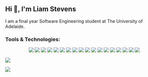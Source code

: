 <h2 align="left">Hi 👋, I'm Liam Stevens</h2>
<p align="left">
  I am a final year Software Engineering student at The University of Adelaide.
</p>

<h3 align="left">Tools & Technologies:</h3>
<p align="center">
  <img src="https://img.shields.io/badge/C++-00599C?style=for-the-badge&logo=c%2B%2B&logoColor=white">
  <img src="https://img.shields.io/badge/C-276DC2?style=for-the-badge&logo=c&logoColor=white">
  <img src="https://img.shields.io/badge/Python-14354C?style=for-the-badge&logo=python&logoColor=white">
  <img src="https://img.shields.io/badge/Ruby-CC342D?style=for-the-badge&logo=ruby&logoColor=white">
  <img src="https://img.shields.io/badge/Ruby on Rails-CC0000?style=for-the-badge&logo=ruby+on+rails&logoColor=white">
  <img src="https://img.shields.io/badge/Cucumber-23A93C?style=for-the-badge&logo=cucumber&logoColor=white">
  <img src="https://img.shields.io/badge/Docker-2496ED?style=for-the-badge&logo=docker&logoColor=white">
  <img src="https://img.shields.io/badge/Apache Cordova-222222?style=for-the-badge&logo=apache+cordova&logoColor=E8E8E8">
  <img src="https://img.shields.io/badge/HTML5-E34F26?style=for-the-badge&logo=html5&logoColor=white">
  <img src="https://img.shields.io/badge/CSS-1572B6?&style=for-the-badge&logo=css3&logoColor=white">
  <img src="https://img.shields.io/badge/JavaScript-323330?style=for-the-badge&logo=javascript&logoColor=F7DF1E">
  <img src="https://img.shields.io/badge/Node.JS-339933?style=for-the-badge&logo=node.js&logoColor=white">
  <img src="https://img.shields.io/badge/MySQL-4479A1?style=for-the-badge&logo=mysql&logoColor=white">
  <img src="https://img.shields.io/badge/SQLite-003B57?style=for-the-badge&logo=sqlite&logoColor=white">
  <img src="https://img.shields.io/badge/Bash-4EAA25?style=for-the-badge&logo=gnu+bash&logoColor=white"> 
  <img src="https://img.shields.io/badge/GitHub-100000?style=for-the-badge&logo=github&logoColor=white">
  <img src="https://img.shields.io/badge/Git-F05032?style=for-the-badge&logo=git&logoColor=white">
  <img src="https://img.shields.io/badge/Markdown-000000?style=for-the-badge&logo=markdown&logoColor=white"> 
</p>

<p>
  <a href="https://github.com/Liam-Stevens/">
    <img align="center" src="https://github-readme-stats.vercel.app/api?username=Liam-Stevens&count_private=true&hide_title=true&hide_border=true&show_icons=true&theme=tokyonight"/>
  </a>
</p>
<p>
  <a href="https://github.com/Liam-Stevens/">
    <img align="center" src="https://github-readme-stats.vercel.app/api/top-langs/?username=Liam-Stevens&count_private=true&langs_count=8&hide_border=true&layout=compact&theme=tokyonight" />
  </a>
</p>
